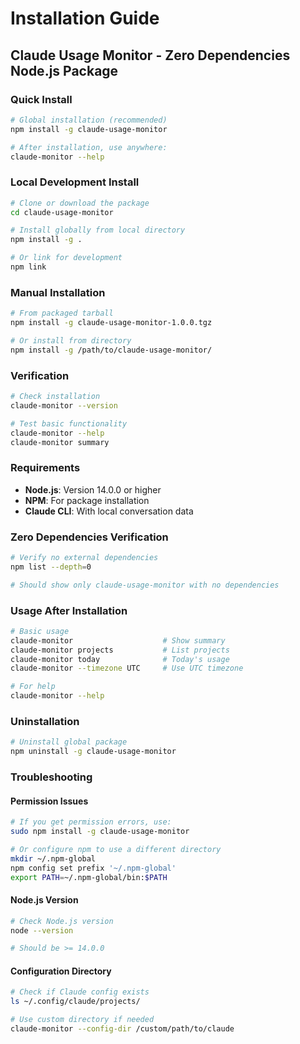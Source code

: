 # Installation Guide

## Claude Usage Monitor - Zero Dependencies Node.js Package

### Quick Install

```bash
# Global installation (recommended)
npm install -g claude-usage-monitor

# After installation, use anywhere:
claude-monitor --help
```

### Local Development Install

```bash
# Clone or download the package
cd claude-usage-monitor

# Install globally from local directory
npm install -g .

# Or link for development
npm link
```

### Manual Installation

```bash
# From packaged tarball
npm install -g claude-usage-monitor-1.0.0.tgz

# Or install from directory
npm install -g /path/to/claude-usage-monitor/
```

### Verification

```bash
# Check installation
claude-monitor --version

# Test basic functionality
claude-monitor --help
claude-monitor summary
```

### Requirements

- **Node.js**: Version 14.0.0 or higher
- **NPM**: For package installation
- **Claude CLI**: With local conversation data

### Zero Dependencies Verification

```bash
# Verify no external dependencies
npm list --depth=0

# Should show only claude-usage-monitor with no dependencies
```

### Usage After Installation

```bash
# Basic usage
claude-monitor                    # Show summary
claude-monitor projects           # List projects
claude-monitor today              # Today's usage
claude-monitor --timezone UTC     # Use UTC timezone

# For help
claude-monitor --help
```

### Uninstallation

```bash
# Uninstall global package
npm uninstall -g claude-usage-monitor
```

### Troubleshooting

#### Permission Issues
```bash
# If you get permission errors, use:
sudo npm install -g claude-usage-monitor

# Or configure npm to use a different directory
mkdir ~/.npm-global
npm config set prefix '~/.npm-global'
export PATH=~/.npm-global/bin:$PATH
```

#### Node.js Version
```bash
# Check Node.js version
node --version

# Should be >= 14.0.0
```

#### Configuration Directory
```bash
# Check if Claude config exists
ls ~/.config/claude/projects/

# Use custom directory if needed
claude-monitor --config-dir /custom/path/to/claude
```